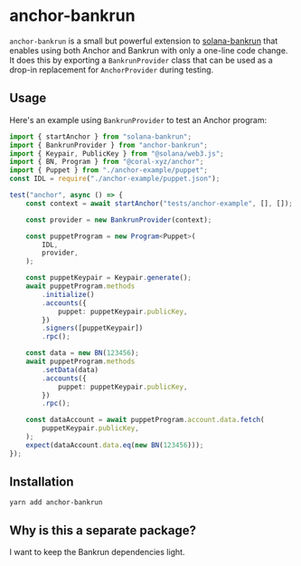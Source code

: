 # anchor-bankrun

`anchor-bankrun` is a small but powerful extension to [solana-bankrun](https://github.com/kevinheavey/solana-bankrun)
that enables using both Anchor and Bankrun with only a one-line code change. It does this by exporting a `BankrunProvider` class that can be used as a drop-in replacement for `AnchorProvider` during testing.

## Usage

Here's an example using `BankrunProvider` to test an Anchor program:

```typescript
import { startAnchor } from "solana-bankrun";
import { BankrunProvider } from "anchor-bankrun";
import { Keypair, PublicKey } from "@solana/web3.js";
import { BN, Program } from "@coral-xyz/anchor";
import { Puppet } from "./anchor-example/puppet";
const IDL = require("./anchor-example/puppet.json");

test("anchor", async () => {
	const context = await startAnchor("tests/anchor-example", [], []);

	const provider = new BankrunProvider(context);

	const puppetProgram = new Program<Puppet>(
		IDL,
		provider,
	);

	const puppetKeypair = Keypair.generate();
	await puppetProgram.methods
		.initialize()
		.accounts({
			puppet: puppetKeypair.publicKey,
		})
		.signers([puppetKeypair])
		.rpc();

	const data = new BN(123456);
	await puppetProgram.methods
		.setData(data)
		.accounts({
			puppet: puppetKeypair.publicKey,
		})
		.rpc();

	const dataAccount = await puppetProgram.account.data.fetch(
		puppetKeypair.publicKey,
	);
	expect(dataAccount.data.eq(new BN(123456)));
});
```

## Installation

```
yarn add anchor-bankrun
```

## Why is this a separate package?

I want to keep the Bankrun dependencies light.